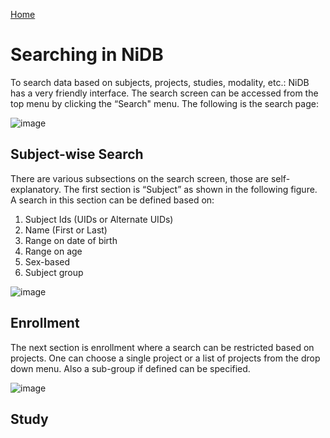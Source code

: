 <a href="index.html">Home</a>

# Searching in NiDB
To search data based on subjects, projects, studies, modality, etc.: NiDB has a very friendly interface. The search screen can be accessed from the top menu by clicking the “Search" menu.
The following is the search page:

![image](https://user-images.githubusercontent.com/24811295/142928062-44900295-ce52-43fd-b401-3ded78fb34d1.png)

## Subject-wise Search
There are various subsections on the search screen, those are self-explanatory. The first section is “Subject” as shown in the following figure. A search in this section can be defined based on:
1.	Subject Ids (UIDs or Alternate UIDs)
2.	Name (First or Last)
3.	Range on date of birth
4.	Range on age
5.	Sex-based 
6.	Subject group

![image](https://user-images.githubusercontent.com/24811295/142931787-0de7d637-488c-4b89-a67c-be0a5ef42f55.png)

## Enrollment
The next section is enrollment where a search can be restricted based on projects. One can choose a single project or a list of projects from the drop down menu. Also a sub-group if defined can be specified.
 
 ![image](https://user-images.githubusercontent.com/24811295/144314598-2895ff2f-a6aa-419e-90b0-bfa6957eda0c.png)

## Study
